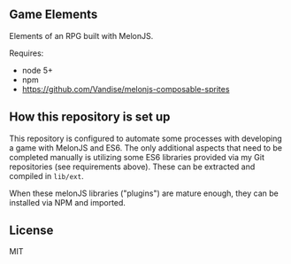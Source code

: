 Game Elements
---

Elements of an RPG built with MelonJS.

Requires:

- node 5+
- npm
- https://github.com/Vandise/melonjs-composable-sprites

## How this repository is set up

This repository is configured to automate some processes with developing a game with MelonJS and ES6. The only additional aspects that need to be completed manually is utilizing some ES6 libraries provided via my Git repositories (see requirements above). These can be extracted and compiled in `lib/ext`.

When these melonJS libraries ("plugins") are mature enough, they can be installed via NPM and imported.

## License
MIT